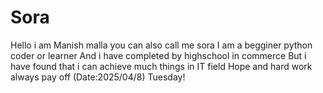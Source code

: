 # Sora
Hello i am Manish malla you can also call me sora
I am a begginer python coder or learner
And i have completed by highschool in commerce
But i have found that i can achieve much things in IT field
Hope and hard work always pay off
(Date:2025/04/8) Tuesday!

